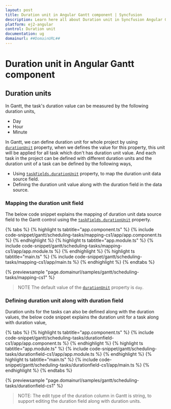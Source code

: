 ```yaml
---
layout: post
title: Duration unit in Angular Gantt component | Syncfusion
description: Learn here all about Duration unit in Syncfusion Angular Gantt component of Syncfusion Essential JS 2 and more.
platform: ej2-angular
control: Duration unit 
documentation: ug
domainurl: ##DomainURL##
---
```


# Duration unit in Angular Gantt component

## Duration units

In Gantt, the task's duration value can be measured by the following duration units,

* Day
* Hour
* Minute

In Gantt, we can define duration unit for whole project by using [`durationUnit`](https://ej2.syncfusion.com/angular/documentation/api/gantt/#durationunit) property, when we defines the value for this property, this unit will be applied for all task which don't has duration unit value. And each task in the project can be defined with different duration units and the duration unit of a task can be defined by the following ways,

* Using [`taskFields.durationUnit`](https://ej2.syncfusion.com/angular/documentation/api/gantt/taskFields/#durationunit) property, to map the duration unit data source field.
* Defining the duration unit value along with the duration field in the data source.

### Mapping the duration unit field

The below code snippet explains the mapping of duration unit data source field to the Gantt control using the [`taskFields.durationUnit`](https://ej2.syncfusion.com/angular/documentation/api/gantt/taskFields/#durationunit) property.

{% tabs %}
{% highlight ts tabtitle="app.component.ts" %}
{% include code-snippet/gantt/scheduling-tasks/mapping-cs1/app/app.component.ts %}
{% endhighlight %}
{% highlight ts tabtitle="app.module.ts" %}
{% include code-snippet/gantt/scheduling-tasks/mapping-cs1/app/app.module.ts %}
{% endhighlight %}
{% highlight ts tabtitle="main.ts" %}
{% include code-snippet/gantt/scheduling-tasks/mapping-cs1/app/main.ts %}
{% endhighlight %}
{% endtabs %}
  
{% previewsample "page.domainurl/samples/gantt/scheduling-tasks/mapping-cs1" %}

> NOTE
The default value of the [`durationUnit`](https://ej2.syncfusion.com/angular/documentation/api/gantt/taskFields/#durationunit) property is `day`.

### Defining duration unit along with duration field

Duration units for the tasks can also be defined along with the duration values, the below code snippet explains the duration unit for a task along with duration value,

{% tabs %}
{% highlight ts tabtitle="app.component.ts" %}
{% include code-snippet/gantt/scheduling-tasks/durationfield-cs1/app/app.component.ts %}
{% endhighlight %}
{% highlight ts tabtitle="app.module.ts" %}
{% include code-snippet/gantt/scheduling-tasks/durationfield-cs1/app/app.module.ts %}
{% endhighlight %}
{% highlight ts tabtitle="main.ts" %}
{% include code-snippet/gantt/scheduling-tasks/durationfield-cs1/app/main.ts %}
{% endhighlight %}
{% endtabs %}
  
{% previewsample "page.domainurl/samples/gantt/scheduling-tasks/durationfield-cs1" %}

>NOTE:
The edit type of the duration column in Gantt is string, to support editing the duration field along with duration units.